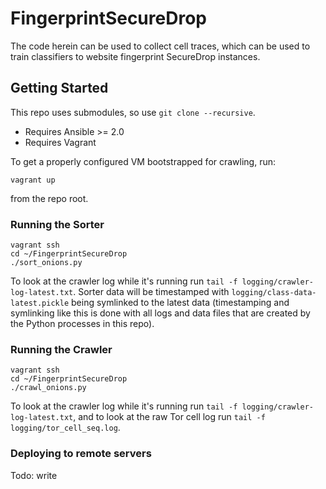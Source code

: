 # FingerprintSecureDrop

The code herein can be used to collect cell traces, which can be used to train
classifiers to website fingerprint SecureDrop instances.

## Getting Started

This repo uses submodules, so use `git clone --recursive`.

* Requires Ansible >= 2.0
* Requires Vagrant

To get a properly configured VM bootstrapped for crawling, run:

```
vagrant up
```

from the repo root.

### Running the Sorter

```
vagrant ssh
cd ~/FingerprintSecureDrop
./sort_onions.py
```

To look at the crawler log while it's running run `tail -f
logging/crawler-log-latest.txt`. Sorter data will be timestamped with
`logging/class-data-latest.pickle` being symlinked to the latest data
(timestamping and symlinking like this is done with all logs and data files that
are created by the Python processes in this repo).

### Running the Crawler

```
vagrant ssh
cd ~/FingerprintSecureDrop
./crawl_onions.py
```

To look at the crawler log while it's running run `tail -f
logging/crawler-log-latest.txt`, and to look at the raw Tor cell log run `tail
-f logging/tor_cell_seq.log`.

### Deploying to remote servers

Todo: write
